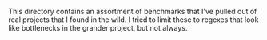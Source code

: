 This directory contains an assortment of benchmarks that I've pulled out of
real projects that I found in the wild. I tried to limit these to regexes that
look like bottlenecks in the grander project, but not always.
